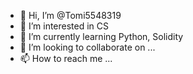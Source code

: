 - 👋 Hi, I’m @Tomi5548319
- 👀 I’m interested in CS
- 🌱 I’m currently learning Python, Solidity
- 💞️ I’m looking to collaborate on ...
- 📫 How to reach me ...

<!---
Tomi5548319/Tomi5548319 is a ✨ special ✨ repository because its `README.md` (this file) appears on your GitHub profile.
You can click the Preview link to take a look at your changes.
--->
